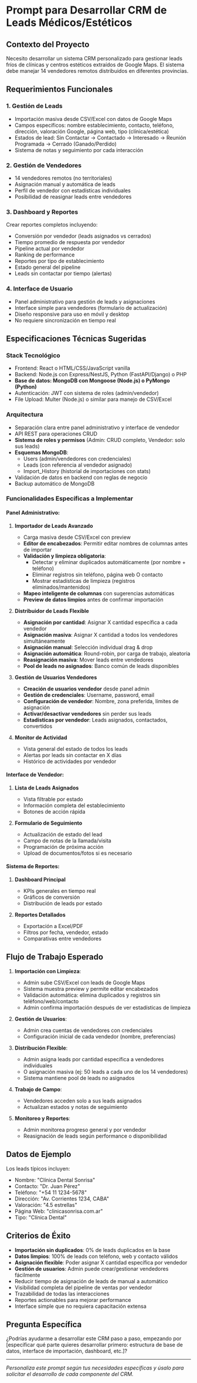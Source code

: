 # Prompt para Desarrollar CRM de Leads Médicos/Estéticos

## Contexto del Proyecto
Necesito desarrollar un sistema CRM personalizado para gestionar leads fríos de clínicas y centros estéticos extraídos de Google Maps. El sistema debe manejar 14 vendedores remotos distribuidos en diferentes provincias.

## Requerimientos Funcionales

### 1. Gestión de Leads
- Importación masiva desde CSV/Excel con datos de Google Maps
- Campos específicos: nombre establecimiento, contacto, teléfono, dirección, valoración Google, página web, tipo (clínica/estética)
- Estados de lead: Sin Contactar → Contactado → Interesado → Reunión Programada → Cerrado (Ganado/Perdido)
- Sistema de notas y seguimiento por cada interacción

### 2. Gestión de Vendedores
- 14 vendedores remotos (no territoriales)
- Asignación manual y automática de leads
- Perfil de vendedor con estadísticas individuales
- Posibilidad de reasignar leads entre vendedores

### 3. Dashboard y Reportes
Crear reportes completos incluyendo:
- Conversión por vendedor (leads asignados vs cerrados)
- Tiempo promedio de respuesta por vendedor
- Pipeline actual por vendedor
- Ranking de performance
- Reportes por tipo de establecimiento
- Estado general del pipeline
- Leads sin contactar por tiempo (alertas)

### 4. Interface de Usuario
- Panel administrativo para gestión de leads y asignaciones
- Interface simple para vendedores (formulario de actualización)
- Diseño responsive para uso en móvil y desktop
- No requiere sincronización en tiempo real

## Especificaciones Técnicas Sugeridas

### Stack Tecnológico
- Frontend: React o HTML/CSS/JavaScript vanilla
- Backend: Node.js con Express/NestJS, Python (FastAPI/Django) o PHP
- **Base de datos: MongoDB con Mongoose (Node.js) o PyMongo (Python)**
- Autenticación: JWT con sistema de roles (admin/vendedor)
- File Upload: Multer (Node.js) o similar para manejo de CSV/Excel

### Arquitectura
- Separación clara entre panel administrativo y interface de vendedor
- API REST para operaciones CRUD
- **Sistema de roles y permisos** (Admin: CRUD completo, Vendedor: solo sus leads)
- **Esquemas MongoDB**:
  - Users (admin/vendedores con credenciales)
  - Leads (con referencia al vendedor asignado)
  - Import_History (historial de importaciones con stats)
- Validación de datos en backend con reglas de negocio
- Backup automático de MongoDB

### Funcionalidades Específicas a Implementar

#### Panel Administrativo:
1. **Importador de Leads Avanzado**
   - Carga masiva desde CSV/Excel con preview
   - **Editor de encabezados**: Permitir editar nombres de columnas antes de importar
   - **Validación y limpieza obligatoria**:
     - Detectar y eliminar duplicados automáticamente (por nombre + teléfono)
     - Eliminar registros sin teléfono, página web O contacto
     - Mostrar estadísticas de limpieza (registros eliminados/mantenidos)
   - **Mapeo inteligente de columnas** con sugerencias automáticas
   - **Preview de datos limpios** antes de confirmar importación

2. **Distribuidor de Leads Flexible**
   - **Asignación por cantidad**: Asignar X cantidad específica a cada vendedor
   - **Asignación masiva**: Asignar X cantidad a todos los vendedores simultáneamente
   - **Asignación manual**: Selección individual drag & drop
   - **Asignación automática**: Round-robin, por carga de trabajo, aleatoria
   - **Reasignación masiva**: Mover leads entre vendedores
   - **Pool de leads no asignados**: Banco común de leads disponibles

3. **Gestión de Usuarios Vendedores**
   - **Creación de usuarios vendedor** desde panel admin
   - **Gestión de credenciales**: Username, password, email
   - **Configuración de vendedor**: Nombre, zona preferida, límites de asignación
   - **Activar/desactivar vendedores** sin perder sus leads
   - **Estadísticas por vendedor**: Leads asignados, contactados, convertidos

3. **Monitor de Actividad**
   - Vista general del estado de todos los leads
   - Alertas por leads sin contactar en X días
   - Histórico de actividades por vendedor

#### Interface de Vendedor:
1. **Lista de Leads Asignados**
   - Vista filtrable por estado
   - Información completa del establecimiento
   - Botones de acción rápida

2. **Formulario de Seguimiento**
   - Actualización de estado del lead
   - Campo de notas de la llamada/visita
   - Programación de próxima acción
   - Upload de documentos/fotos si es necesario

#### Sistema de Reportes:
1. **Dashboard Principal**
   - KPIs generales en tiempo real
   - Gráficos de conversión
   - Distribución de leads por estado

2. **Reportes Detallados**
   - Exportación a Excel/PDF
   - Filtros por fecha, vendedor, estado
   - Comparativas entre vendedores

## Flujo de Trabajo Esperado

1. **Importación con Limpieza**:
   - Admin sube CSV/Excel con leads de Google Maps
   - Sistema muestra preview y permite editar encabezados
   - Validación automática: elimina duplicados y registros sin teléfono/web/contacto
   - Admin confirma importación después de ver estadísticas de limpieza

2. **Gestión de Usuarios**:
   - Admin crea cuentas de vendedores con credenciales
   - Configuración inicial de cada vendedor (nombre, preferencias)

3. **Distribución Flexible**:
   - Admin asigna leads por cantidad específica a vendedores individuales
   - O asignación masiva (ej: 50 leads a cada uno de los 14 vendedores)
   - Sistema mantiene pool de leads no asignados

4. **Trabajo de Campo**: 
   - Vendedores acceden solo a sus leads asignados
   - Actualizan estados y notas de seguimiento

5. **Monitoreo y Reportes**: 
   - Admin monitorea progreso general y por vendedor
   - Reasignación de leads según performance o disponibilidad

## Datos de Ejemplo
Los leads típicos incluyen:
- Nombre: "Clínica Dental Sonrisa"
- Contacto: "Dr. Juan Pérez"
- Teléfono: "+54 11 1234-5678"
- Dirección: "Av. Corrientes 1234, CABA"
- Valoración: "4.5 estrellas"
- Página Web: "clinicasonrisa.com.ar"
- Tipo: "Clínica Dental"

## Criterios de Éxito
- **Importación sin duplicados**: 0% de leads duplicados en la base
- **Datos limpios**: 100% de leads con teléfono, web y contacto válidos
- **Asignación flexible**: Poder asignar X cantidad específica por vendedor
- **Gestión de usuarios**: Admin puede crear/gestionar vendedores fácilmente
- Reducir tiempo de asignación de leads de manual a automático
- Visibilidad completa del pipeline de ventas por vendedor
- Trazabilidad de todas las interacciones
- Reportes actionables para mejorar performance
- Interface simple que no requiera capacitación extensa

## Pregunta Específica
¿Podrías ayudarme a desarrollar este CRM paso a paso, empezando por [especificar qué parte quieres desarrollar primero: estructura de base de datos, interface de importación, dashboard, etc.]?

---

*Personaliza este prompt según tus necesidades específicas y úsalo para solicitar el desarrollo de cada componente del CRM.*